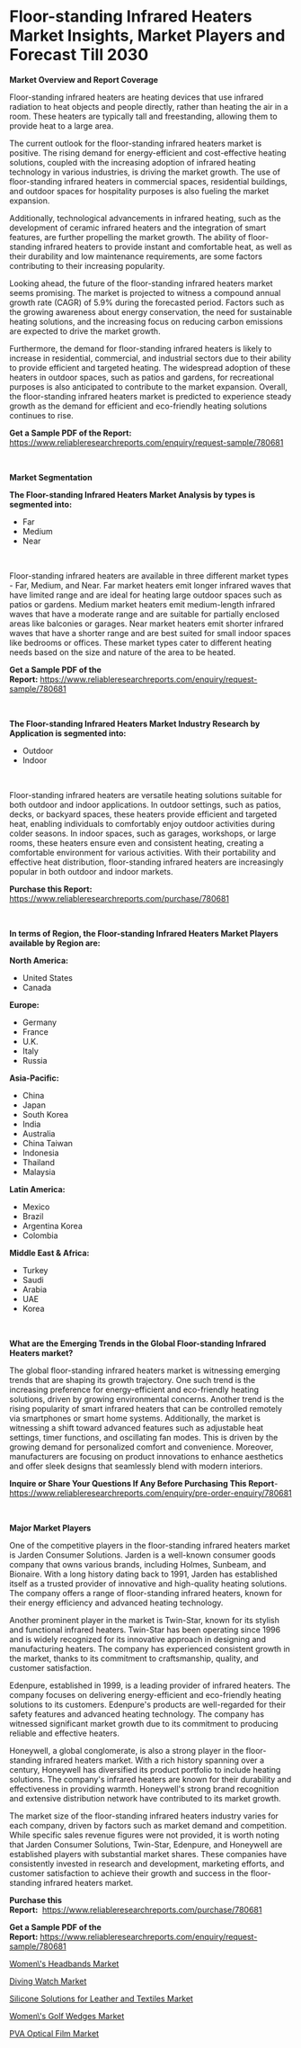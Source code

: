 <p><h1>Floor-standing Infrared Heaters Market Insights, Market Players and Forecast Till 2030</h1></p><p><strong>Market Overview and Report Coverage</strong></p>
<p><p>Floor-standing infrared heaters are heating devices that use infrared radiation to heat objects and people directly, rather than heating the air in a room. These heaters are typically tall and freestanding, allowing them to provide heat to a large area.</p><p>The current outlook for the floor-standing infrared heaters market is positive. The rising demand for energy-efficient and cost-effective heating solutions, coupled with the increasing adoption of infrared heating technology in various industries, is driving the market growth. The use of floor-standing infrared heaters in commercial spaces, residential buildings, and outdoor spaces for hospitality purposes is also fueling the market expansion.</p><p>Additionally, technological advancements in infrared heating, such as the development of ceramic infrared heaters and the integration of smart features, are further propelling the market growth. The ability of floor-standing infrared heaters to provide instant and comfortable heat, as well as their durability and low maintenance requirements, are some factors contributing to their increasing popularity.</p><p>Looking ahead, the future of the floor-standing infrared heaters market seems promising. The market is projected to witness a compound annual growth rate (CAGR) of 5.9% during the forecasted period. Factors such as the growing awareness about energy conservation, the need for sustainable heating solutions, and the increasing focus on reducing carbon emissions are expected to drive the market growth.</p><p>Furthermore, the demand for floor-standing infrared heaters is likely to increase in residential, commercial, and industrial sectors due to their ability to provide efficient and targeted heating. The widespread adoption of these heaters in outdoor spaces, such as patios and gardens, for recreational purposes is also anticipated to contribute to the market expansion. Overall, the floor-standing infrared heaters market is predicted to experience steady growth as the demand for efficient and eco-friendly heating solutions continues to rise.</p></p>
<p><strong>Get a Sample PDF of the Report:</strong> <a href="https://www.reliableresearchreports.com/enquiry/request-sample/780681">https://www.reliableresearchreports.com/enquiry/request-sample/780681</a></p>
<p>&nbsp;</p>
<p><strong>Market Segmentation</strong></p>
<p><strong>The Floor-standing Infrared Heaters Market Analysis by types is segmented into:</strong></p>
<p><ul><li>Far</li><li>Medium</li><li>Near</li></ul></p>
<p>&nbsp;</p>
<p><p>Floor-standing infrared heaters are available in three different market types - Far, Medium, and Near. Far market heaters emit longer infrared waves that have limited range and are ideal for heating large outdoor spaces such as patios or gardens. Medium market heaters emit medium-length infrared waves that have a moderate range and are suitable for partially enclosed areas like balconies or garages. Near market heaters emit shorter infrared waves that have a shorter range and are best suited for small indoor spaces like bedrooms or offices. These market types cater to different heating needs based on the size and nature of the area to be heated.</p></p>
<p><strong>Get a Sample PDF of the Report:</strong>&nbsp;<a href="https://www.reliableresearchreports.com/enquiry/request-sample/780681">https://www.reliableresearchreports.com/enquiry/request-sample/780681</a></p>
<p>&nbsp;</p>
<p><strong>The Floor-standing Infrared Heaters Market Industry Research by Application is segmented into:</strong></p>
<p><ul><li>Outdoor</li><li>Indoor</li></ul></p>
<p>&nbsp;</p>
<p><p>Floor-standing infrared heaters are versatile heating solutions suitable for both outdoor and indoor applications. In outdoor settings, such as patios, decks, or backyard spaces, these heaters provide efficient and targeted heat, enabling individuals to comfortably enjoy outdoor activities during colder seasons. In indoor spaces, such as garages, workshops, or large rooms, these heaters ensure even and consistent heating, creating a comfortable environment for various activities. With their portability and effective heat distribution, floor-standing infrared heaters are increasingly popular in both outdoor and indoor markets.</p></p>
<p><strong>Purchase this Report:</strong>&nbsp; <a href="https://www.reliableresearchreports.com/purchase/780681">https://www.reliableresearchreports.com/purchase/780681</a></p>
<p>&nbsp;</p>
<p><strong>In terms of Region, the Floor-standing Infrared Heaters Market Players available by Region are:</strong></p>
<p>
    <p> <strong> North America: </strong>
        <ul>
            <li>United States</li>
            <li>Canada</li>
        </ul>
        </p> 
    <p> <strong> Europe: </strong>
        <ul>
            <li>Germany</li>
            <li>France</li>
            <li>U.K.</li>
            <li>Italy</li>
            <li>Russia</li>
        </ul>
        </p> 
    <p> <strong> Asia-Pacific: </strong>
        <ul>
            <li>China</li>
            <li>Japan</li>
            <li>South Korea</li>
            <li>India</li>
            <li>Australia</li>
            <li>China Taiwan</li>
            <li>Indonesia</li>
            <li>Thailand</li>
            <li>Malaysia</li>
        </ul>
        </p> 
    <p> <strong> Latin America: </strong>
        <ul>
            <li>Mexico</li>
            <li>Brazil</li>
            <li>Argentina Korea</li>
            <li>Colombia</li>
        </ul>
        </p> 
    <p> <strong> Middle East & Africa: </strong>
        <ul>
            <li>Turkey</li>
            <li>Saudi</li>
            <li>Arabia</li>
            <li>UAE</li>
            <li>Korea</li>
        </ul>
    </p>
    </p>
<p>&nbsp;</p>
<p><strong>What are the Emerging Trends in the Global Floor-standing Infrared Heaters market?</strong></p>
<p><p>The global floor-standing infrared heaters market is witnessing emerging trends that are shaping its growth trajectory. One such trend is the increasing preference for energy-efficient and eco-friendly heating solutions, driven by growing environmental concerns. Another trend is the rising popularity of smart infrared heaters that can be controlled remotely via smartphones or smart home systems. Additionally, the market is witnessing a shift toward advanced features such as adjustable heat settings, timer functions, and oscillating fan modes. This is driven by the growing demand for personalized comfort and convenience. Moreover, manufacturers are focusing on product innovations to enhance aesthetics and offer sleek designs that seamlessly blend with modern interiors.</p></p>
<p><strong>Inquire or Share Your Questions If Any Before Purchasing This Report</strong>- <a href="https://www.reliableresearchreports.com/enquiry/pre-order-enquiry/780681">https://www.reliableresearchreports.com/enquiry/pre-order-enquiry/780681</a></p>
<p>&nbsp;</p>
<p><strong>Major Market Players</strong></p>
<p><p>One of the competitive players in the floor-standing infrared heaters market is Jarden Consumer Solutions. Jarden is a well-known consumer goods company that owns various brands, including Holmes, Sunbeam, and Bionaire. With a long history dating back to 1991, Jarden has established itself as a trusted provider of innovative and high-quality heating solutions. The company offers a range of floor-standing infrared heaters, known for their energy efficiency and advanced heating technology.</p><p>Another prominent player in the market is Twin-Star, known for its stylish and functional infrared heaters. Twin-Star has been operating since 1996 and is widely recognized for its innovative approach in designing and manufacturing heaters. The company has experienced consistent growth in the market, thanks to its commitment to craftsmanship, quality, and customer satisfaction.</p><p>Edenpure, established in 1999, is a leading provider of infrared heaters. The company focuses on delivering energy-efficient and eco-friendly heating solutions to its customers. Edenpure's products are well-regarded for their safety features and advanced heating technology. The company has witnessed significant market growth due to its commitment to producing reliable and effective heaters.</p><p>Honeywell, a global conglomerate, is also a strong player in the floor-standing infrared heaters market. With a rich history spanning over a century, Honeywell has diversified its product portfolio to include heating solutions. The company's infrared heaters are known for their durability and effectiveness in providing warmth. Honeywell's strong brand recognition and extensive distribution network have contributed to its market growth.</p><p>The market size of the floor-standing infrared heaters industry varies for each company, driven by factors such as market demand and competition. While specific sales revenue figures were not provided, it is worth noting that Jarden Consumer Solutions, Twin-Star, Edenpure, and Honeywell are established players with substantial market shares. These companies have consistently invested in research and development, marketing efforts, and customer satisfaction to achieve their growth and success in the floor-standing infrared heaters market.</p></p>
<p><strong>Purchase this Report:</strong>&nbsp;&nbsp;<a href="https://www.reliableresearchreports.com/purchase/780681">https://www.reliableresearchreports.com/purchase/780681</a></p>
<p></p>
<p><strong>Get a Sample PDF of the Report:</strong>&nbsp;<a href="https://www.reliableresearchreports.com/enquiry/request-sample/780681">https://www.reliableresearchreports.com/enquiry/request-sample/780681</a></p>
<p><p><a href="https://github.com/amae102299/Market-Research-Report-List-1/blob/main/womens-headbands-market.md">Women\'s Headbands Market</a></p><p><a href="https://medium.com/@holliswelch2023/decoding-diving-watch-market-metrics-market-share-trends-and-growth-patterns-885131d8b8a1">Diving Watch Market</a></p><p><a href="https://www.linkedin.com/pulse/silicone-solutions-leather-textiles-market-share-amp/">Silicone Solutions for Leather and Textiles Market</a></p><p><a href="https://github.com/prosalinda88/Market-Research-Report-List-1/blob/main/womens-golf-wedges-market.md">Women\'s Golf Wedges Market</a></p><p><a href="https://medium.com/@vilmalittel/pva-optical-film-market-exploring-market-share-market-trends-and-future-growth-6a51cf432efe">PVA Optical Film Market</a></p></p>
